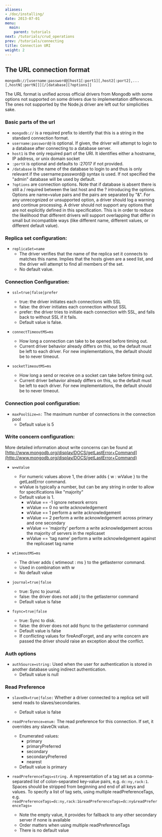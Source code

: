 ```yaml
---
aliases:
- /doc/installing/
date: 2013-07-01
menu:
  main:
    parent: tutorials
next: /tutorials/crud_operations
prev: /tutorials/connecting
title: Connection URI
weight: 2
---
```

## The URL connection format

    mongodb://[username:password@]host1[:port1][,host2[:port2],...[,hostN[:portN]]][/[database][?options]]

The URL format is unified across official drivers from Mongodb with some options not supported on some drivers due to implementation differences. The ones not supported by the Node.js driver are left out for simplicities sake.

### Basic parts of the url
  * `mongodb://` is a required prefix to identify that this is a string in the standard connection format.
  * `username:password@` is optional. If given, the driver will attempt to login to a database after connecting to a database server.
  * `host1` is the only required part of the URI. It identifies either a hostname, IP address, or unix domain socket
  * `:portX` is optional and defaults to :27017 if not provided.
  * `/database` is the name of the database to login to and thus is only relevant if the username:password@ syntax is used. If not specified the "admin" database will be used by default.
  * `?options` are connection options. Note that if database is absent there is still a / required between the last host and the ? introducing the options. Options are name=value pairs and the pairs are separated by "&". For any unrecognized or unsupported option, a driver should log a warning and continue processing. A driver should not support any options that are not explicitly defined in this specification. This is in order to reduce the likelihood that different drivers will support overlapping that differ in small but incompatible ways (like different name, different values, or different default value).

### Replica set configuration:
* `replicaSet=name`
    * The driver verifies that the name of the replica set it connects to matches this name. Implies that the hosts given are a seed list, and the driver will attempt to find all members of the set.
    * No default value.

### Connection Configuration:
* `ssl=true|false|prefer`
    * true: the driver initiates each connections with SSL
    * false: the driver initiates each connection without SSL
    * prefer: the driver tries to initiate each connection with SSL, and falls back to without SSL if it fails.
    * Default value is false.

* `connectTimeoutMS=ms`
    * How long a connection can take to be opened before timing out.
    * Current driver behavior already differs on this, so the default must be left to each driver. For new implementations, the default should be to never timeout.

* `socketTimeoutMS=ms`
    * How long a send or receive on a socket can take before timing out.
    * Current driver behavior already differs on this, so the default must be left to each driver. For new implementations, the default should be to never timeout.

### Connection pool configuration:
* `maxPoolSize=n:` The maximum number of connections in the connection pool
    * Default value is 5

### Write concern configuration:
More detailed information about write concerns can be found at [http://www.mongodb.org/display/DOCS/getLastError+Command](http://www.mongodb.org/display/DOCS/getLastError+Command)

* `w=wValue`
    * For numeric values above 1, the driver adds { w : wValue } to the getLastError command.
    * wValue is typically a number, but can be any string in order to allow for specifications like "majority"
    * Default value is 1.
      * wValue == -1 ignore network errors
      * wValue == 0 no write acknowledgement
      * wValue == 1 perform a write acknowledgement
      * wValue == 2 perform a write acknowledgement across primary and one secondary
      * wValue == 'majority' perform a write acknowledgement across the majority of servers in the replicaset
      * wValue == 'tag name' perform a write acknowledgement against the replicaset tag name

* `wtimeoutMS=ms`
    * The driver adds { wtimeout : ms } to the getlasterror command.
    * Used in combination with w
    * No default value

* `journal=true|false`
    * true: Sync to journal.
    * false: the driver does not add j to the getlasterror command
    * Default value is false

* `fsync=true|false`
    * true: Sync to disk.
    * false: the driver does not add fsync to the getlasterror command
    * Default value is false
    * If conflicting values for fireAndForget, and any write concern are passed the driver should raise an exception about the conflict.

### Auth options
* `authSource=string:` Used when the user for authentication is stored in another database using indirect authentication.
    * Default value is null

### Read Preference
* `slaveOk=true|false:` Whether a driver connected to a replica set will send reads to slaves/secondaries.
    * Default value is false

* `readPreference=enum:` The read preference for this connection. If set, it overrides any slaveOk value.
    * Enumerated values:
      * primary
      * primaryPreferred
      * secondary
      * secondaryPreferred
      * nearest
    * Default value is primary

* `readPreferenceTags=string.` A representation of a tag set as a comma-separated list of colon-separated key-value pairs, e.g. `dc:ny,rack:1`. Spaces should be stripped from beginning and end of all keys and values. To specify a list of tag sets, using multiple readPreferenceTags, e.g. `readPreferenceTags=dc:ny,rack:1&readPreferenceTags=dc:ny&readPreferenceTags=`
    * Note the empty value, it provides for fallback to any other secondary server if none is available
    * Order matters when using multiple readPreferenceTags
    * There is no default value